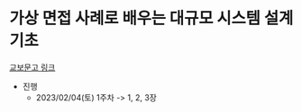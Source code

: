 # 가상 면접 사례로 배우는 대규모 시스템 설계 기초

[교보문고 링크](https://product.kyobobook.co.kr/detail/S000001033116)

* 진행
  * 2023/02/04(토) 1주차 -> 1, 2, 3장